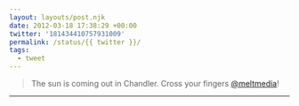 ```yaml
---
layout: layouts/post.njk
date: 2012-03-18 17:38:29 +00:00
twitter: '181434410757931009'
permalink: /status/{{ twitter }}/
tags: 
  - tweet
---
```


> The sun is coming out in Chandler. Cross your fingers [@meltmedia](https://twitter.com/meltmedia)!

---
